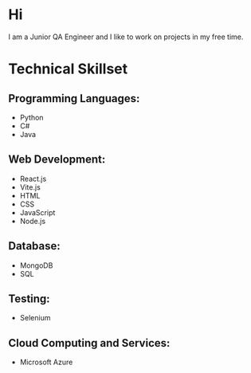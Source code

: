 # Hi
I am a Junior QA Engineer and I like to work on projects in my free time.

# Technical Skillset
## Programming Languages:
- Python
- C#
- Java
## Web Development:
- React.js
- Vite.js
- HTML
- CSS
- JavaScript
- Node.js
## Database:
- MongoDB
- SQL
## Testing:
- Selenium
## Cloud Computing and Services:
- Microsoft Azure

<!--
**sadik312/sadik312** is a ✨ _special_ ✨ repository because its `README.md` (this file) appears on your GitHub profile.

Here are some ideas to get you started:

- 🔭 I’m currently working on ...
- 🌱 I’m currently learning ...
- 👯 I’m looking to collaborate on ...
- 🤔 I’m looking for help with ...
- 💬 Ask me about ...
- 📫 How to reach me: ...
- 😄 Pronouns: ...
- ⚡ Fun fact: ...
-->
